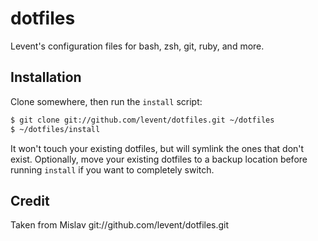 # dotfiles

Levent's configuration files for bash, zsh, git, ruby, and more.

## Installation

Clone somewhere, then run the `install` script:

```sh
$ git clone git://github.com/levent/dotfiles.git ~/dotfiles
$ ~/dotfiles/install
```

It won't touch your existing dotfiles, but will symlink the ones that don't
exist. Optionally, move your existing dotfiles to a backup location before
running `install` if you want to completely switch.

## Credit

Taken from Mislav
git://github.com/levent/dotfiles.git
